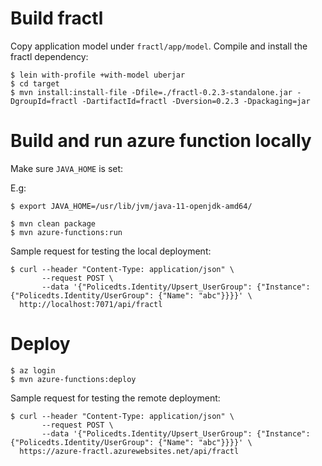 Build fractl
============

Copy application model under `fractl/app/model`.
Compile and install the fractl dependency:

```shell
$ lein with-profile +with-model uberjar
$ cd target
$ mvn install:install-file -Dfile=./fractl-0.2.3-standalone.jar -DgroupId=fractl -DartifactId=fractl -Dversion=0.2.3 -Dpackaging=jar
```

Build and run azure function locally
====================================

Make sure `JAVA_HOME` is set:

E.g:

```shell
$ export JAVA_HOME=/usr/lib/jvm/java-11-openjdk-amd64/
```

```shell
$ mvn clean package
$ mvn azure-functions:run
```

Sample request for testing the local deployment:

```shell
$ curl --header "Content-Type: application/json" \
       --request POST \
       --data '{"Policedts.Identity/Upsert_UserGroup": {"Instance": {"Policedts.Identity/UserGroup": {"Name": "abc"}}}}' \
  http://localhost:7071/api/fractl
```

Deploy
======

```shell
$ az login
$ mvn azure-functions:deploy
```

Sample request for testing the remote deployment:

```shell
$ curl --header "Content-Type: application/json" \
       --request POST \
       --data '{"Policedts.Identity/Upsert_UserGroup": {"Instance": {"Policedts.Identity/UserGroup": {"Name": "abc"}}}}' \
  https://azure-fractl.azurewebsites.net/api/fractl
```